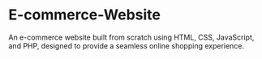 # E-commerce-Website
An e-commerce website built from scratch using HTML, CSS, JavaScript, and PHP, designed to provide a seamless online shopping experience.
